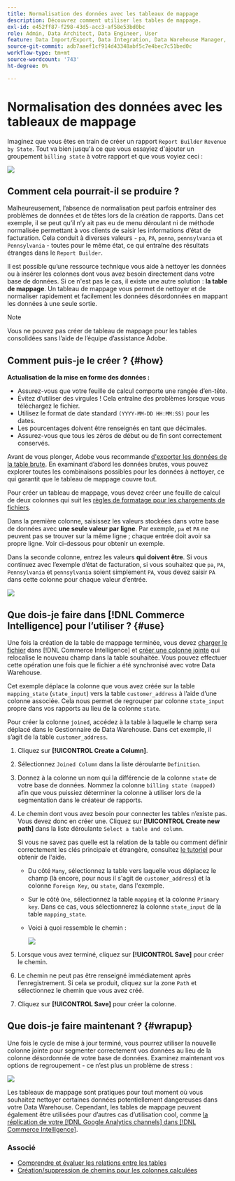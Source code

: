 ```yaml
---
title: Normalisation des données avec les tableaux de mappage
description: Découvrez comment utiliser les tables de mappage.
exl-id: e452ff87-f298-43d5-acc3-af58e53bd0bc
role: Admin, Data Architect, Data Engineer, User
feature: Data Import/Export, Data Integration, Data Warehouse Manager, Commerce Tables
source-git-commit: adb7aaef1cf914d43348abf5c7e4bec7c51bed0c
workflow-type: tm+mt
source-wordcount: '743'
ht-degree: 0%

---
```


# Normalisation des données avec les tableaux de mappage

Imaginez que vous êtes en train de créer un rapport `Report Builder` `Revenue by State`. Tout va bien jusqu&#39;à ce que vous essayiez d&#39;ajouter un groupement `billing state` à votre rapport et que vous voyiez ceci :

![](../../assets/Messy_State_Segments.png)

## Comment cela pourrait-il se produire ?

Malheureusement, l’absence de normalisation peut parfois entraîner des problèmes de données et de têtes lors de la création de rapports. Dans cet exemple, il se peut qu’il n’y ait pas eu de menu déroulant ni de méthode normalisée permettant à vos clients de saisir les informations d’état de facturation. Cela conduit à diverses valeurs - `pa`, `PA`, `penna`, `pennsylvania` et `Pennsylvania` - toutes pour le même état, ce qui entraîne des résultats étranges dans le `Report Builder`.

Il est possible qu’une ressource technique vous aide à nettoyer les données ou à insérer les colonnes dont vous avez besoin directement dans votre base de données. Si ce n&#39;est pas le cas, il existe une autre solution : **la table de mappage**. Un tableau de mappage vous permet de nettoyer et de normaliser rapidement et facilement les données désordonnées en mappant les données à une seule sortie.

>[!NOTE]
>
>Vous ne pouvez pas créer de tableau de mappage pour les tables consolidées sans l’aide de l’équipe d’assistance Adobe.

## Comment puis-je le créer ? {#how}

**Actualisation de la mise en forme des données :**

* Assurez-vous que votre feuille de calcul comporte une rangée d’en-tête.
* Évitez d’utiliser des virgules ! Cela entraîne des problèmes lorsque vous téléchargez le fichier.
* Utilisez le format de date standard `(YYYY-MM-DD HH:MM:SS)` pour les dates.
* Les pourcentages doivent être renseignés en tant que décimales.
* Assurez-vous que tous les zéros de début ou de fin sont correctement conservés.

Avant de vous plonger, Adobe vous recommande [d&#39;exporter les données de la table brute](../../tutorials/export-raw-data.md). En examinant d’abord les données brutes, vous pouvez explorer toutes les combinaisons possibles pour les données à nettoyer, ce qui garantit que le tableau de mappage couvre tout.

Pour créer un tableau de mappage, vous devez créer une feuille de calcul de deux colonnes qui suit les [règles de formatage pour les chargements de fichiers](../../data-analyst/importing-data/connecting-data/using-file-uploader.md).

Dans la première colonne, saisissez les valeurs stockées dans votre base de données avec **une seule valeur par ligne**. Par exemple, `pa` et `PA` ne peuvent pas se trouver sur la même ligne ; chaque entrée doit avoir sa propre ligne. Voir ci-dessous pour obtenir un exemple.

Dans la seconde colonne, entrez les valeurs **qui doivent être**. Si vous continuez avec l’exemple d’état de facturation, si vous souhaitez que `pa`, `PA`, `Pennsylvania` et `pennsylvania` soient simplement `PA`, vous devez saisir `PA` dans cette colonne pour chaque valeur d’entrée.

![](../../assets/Mapping_table_examples.jpg)

## Que dois-je faire dans [!DNL Commerce Intelligence] pour l’utiliser ? {#use}

Une fois la création de la table de mappage terminée, vous devez [charger le fichier](../../data-analyst/importing-data/connecting-data/using-file-uploader.md) dans [!DNL Commerce Intelligence] et [créer une colonne jointe](../../data-analyst/data-warehouse-mgr/calc-column-types.md) qui relocalise le nouveau champ dans la table souhaitée. Vous pouvez effectuer cette opération une fois que le fichier a été synchronisé avec votre Data Warehouse.

Cet exemple déplace la colonne que vous avez créée sur la table `mapping_state` (`state_input`) vers la table `customer_address` à l’aide d’une colonne associée. Cela nous permet de regrouper par colonne `state_input` propre dans vos rapports au lieu de la colonne `state`.

Pour créer la colonne `joined`, accédez à la table à laquelle le champ sera déplacé dans le Gestionnaire de Data Warehouse. Dans cet exemple, il s’agit de la table `customer_address`.

1. Cliquez sur **[!UICONTROL Create a Column]**.
1. Sélectionnez `Joined Column` dans la liste déroulante `Definition`.
1. Donnez à la colonne un nom qui la différencie de la colonne `state` de votre base de données. Nommez la colonne `billing state (mapped)` afin que vous puissiez déterminer la colonne à utiliser lors de la segmentation dans le créateur de rapports.
1. Le chemin dont vous avez besoin pour connecter les tables n’existe pas. Vous devez donc en créer une. Cliquez sur **[!UICONTROL Create new path]** dans la liste déroulante `Select a table and column`.

   Si vous ne savez pas quelle est la relation de la table ou comment définir correctement les clés principale et étrangère, consultez [le tutoriel](../../data-analyst/data-warehouse-mgr/create-paths-calc-columns.md) pour obtenir de l&#39;aide.

   * Du côté `Many`, sélectionnez la table vers laquelle vous déplacez le champ (là encore, pour nous il s&#39;agit de `customer_address`) et la colonne `Foreign Key`, ou `state`, dans l&#39;exemple.
   * Sur le côté `One`, sélectionnez la table `mapping` et la colonne `Primary key`. Dans ce cas, vous sélectionnerez la colonne `state_input` de la table `mapping_state`.
   * Voici à quoi ressemble le chemin :

     ![](../../assets/State_Mapping_Path.png)

1. Lorsque vous avez terminé, cliquez sur **[!UICONTROL Save]** pour créer le chemin.
1. Le chemin ne peut pas être renseigné immédiatement après l’enregistrement. Si cela se produit, cliquez sur la zone `Path` et sélectionnez le chemin que vous avez créé.
1. Cliquez sur **[!UICONTROL Save]** pour créer la colonne.

## Que dois-je faire maintenant ? {#wrapup}

Une fois le cycle de mise à jour terminé, vous pourrez utiliser la nouvelle colonne jointe pour segmenter correctement vos données au lieu de la colonne désordonnée de votre base de données. Examinez maintenant vos options de regroupement - ce n’est plus un problème de stress :

![](../../assets/Clean_State_Segments.png)

Les tableaux de mappage sont pratiques pour tout moment où vous souhaitez nettoyer certaines données potentiellement dangereuses dans votre Data Warehouse. Cependant, les tables de mappage peuvent également être utilisées pour d’autres cas d’utilisation cool, comme [la réplication de votre  [!DNL Google Analytics channels] dans [!DNL Commerce Intelligence]](../data-warehouse-mgr/rep-google-analytics-channels.md).

### Associé

* [Comprendre et évaluer les relations entre les tables](../data-warehouse-mgr/table-relationships.md)
* [Création/suppression de chemins pour les colonnes calculées](../data-warehouse-mgr/create-paths-calc-columns.md)

